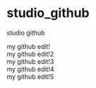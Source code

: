 # studio_github
studio github

my github edit!   
my github edit!2   
my github edit!3   
my github edit!4    
my github edit!5    
